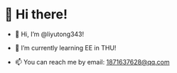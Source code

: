 
#    👋 Hi there! #

- 🥰 Hi, I’m @liyutong343!

- 🌱 I’m currently learning EE in THU!

- 📫 You can reach me by email: 1871637628@qq.com

<!---
liyutong343/liyutong343 is a ✨ special ✨ repository because its `README.md` (this file) appears on your GitHub profile.
You can click the Preview link to take a look at your changes.//- 👀 I’m interested in ...//- 💞️ I’m looking to collaborate on ...
<img align="right" src="https://github-readme-stats.vercel.app/api?username=liyutong343&show_icons=true&icon_color=CE1D2D&text_color=718096&bg_color=ffffff&hide_title=true" />

--->
